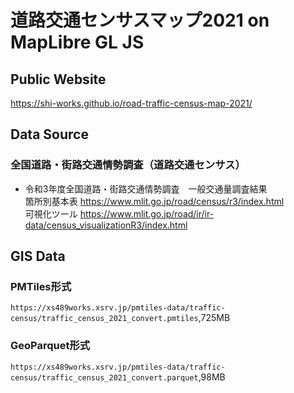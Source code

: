 # 道路交通センサスマップ2021 on MapLibre GL JS
## Public Website
https://shi-works.github.io/road-traffic-census-map-2021/

## Data Source
### 全国道路・街路交通情勢調査（道路交通センサス）
- 令和3年度全国道路・街路交通情勢調査 一般交通量調査結果  
箇所別基本表 https://www.mlit.go.jp/road/census/r3/index.html  
可視化ツール https://www.mlit.go.jp/road/ir/ir-data/census_visualizationR3/index.html

## GIS Data
### PMTiles形式
`https://xs489works.xsrv.jp/pmtiles-data/traffic-census/traffic_census_2021_convert.pmtiles`,725MB
### GeoParquet形式
`https://xs489works.xsrv.jp/pmtiles-data/traffic-census/traffic_census_2021_convert.parquet`,98MB
